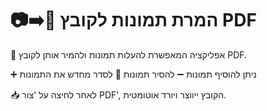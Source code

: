 # 📷➡️📄 המרת תמונות לקובץ PDF

📱 אפליקציה המאפשרת להעלות תמונות ולהמיר אותן לקובץ PDF.

➕ ניתן להוסיף תמונות
➖ להסיר תמונות
🔄 לסדר מחדש את התמונות

📥 לאחר לחיצה על 'צור PDF', הקובץ ייווצר ויורד אוטומטית.
